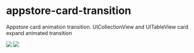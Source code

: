 # appstore-card-transition
Appstore card animation transition. UICollectionView and UITableView card expand animated transition

<img align="left" src="gif/example2.gif" />
<img align="center" src="gif/example1.gif" />
